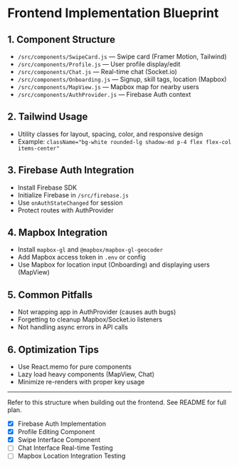 # Frontend Implementation Blueprint

## 1. Component Structure

- `/src/components/SwipeCard.js` — Swipe card (Framer Motion, Tailwind)
- `/src/components/Profile.js` — User profile display/edit
- `/src/components/Chat.js` — Real-time chat (Socket.io)
- `/src/components/Onboarding.js` — Signup, skill tags, location (Mapbox)
- `/src/components/MapView.js` — Mapbox map for nearby users
- `/src/components/AuthProvider.js` — Firebase Auth context

## 2. Tailwind Usage

- Utility classes for layout, spacing, color, and responsive design
- Example: `className="bg-white rounded-lg shadow-md p-4 flex flex-col items-center"`

## 3. Firebase Auth Integration

- Install Firebase SDK
- Initialize Firebase in `/src/firebase.js`
- Use `onAuthStateChanged` for session
- Protect routes with AuthProvider

## 4. Mapbox Integration

- Install `mapbox-gl` and `@mapbox/mapbox-gl-geocoder`
- Add Mapbox access token in `.env` or config
- Use Mapbox for location input (Onboarding) and displaying users (MapView)

## 5. Common Pitfalls

- Not wrapping app in AuthProvider (causes auth bugs)
- Forgetting to cleanup Mapbox/Socket.io listeners
- Not handling async errors in API calls

## 6. Optimization Tips

- Use React.memo for pure components
- Lazy load heavy components (MapView, Chat)
- Minimize re-renders with proper key usage

---

Refer to this structure when building out the frontend. See README for full plan.

- [x] Firebase Auth Implementation
- [x] Profile Editing Component
- [x] Swipe Interface Component
- [ ] Chat Interface Real-time Testing
- [ ] Mapbox Location Integration Testing
